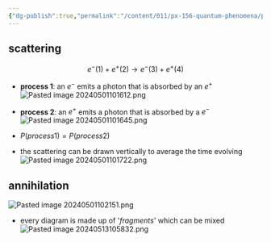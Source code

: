 ```yaml
---
{"dg-publish":true,"permalink":"/content/011/px-156-quantum-phenomena/px-156-b-particle-physics/px-156-g-feynmann-diagrams/px-156-g2-interactions/","noteIcon":"1","created":"2025-08-27T13:14:00.721+01:00","updated":"2024-11-26T20:03:03.000+00:00"}
---
```


## scattering
$$e^{-}(1) + e^{+}(2) \to e^{-}(3)+ e^{+}(4)$$
- **process 1**: an $e^{-}$ emits a photon that is absorbed by an $e^{+}$ 
![Pasted image 20240501101612.png](/img/user/pics/Pasted%20image%2020240501101612.png)

- **process 2**: an $e^{+}$ emits a photon that is absorbed by a $e^{-}$ 
![Pasted image 20240501101645.png](/img/user/pics/Pasted%20image%2020240501101645.png)

- $P(process 1) = P(process 2)$
- the scattering can be drawn vertically to average the time evolving
![Pasted image 20240501101722.png](/img/user/pics/Pasted%20image%2020240501101722.png)

## annihilation
![Pasted image 20240501102151.png](/img/user/pics/Pasted%20image%2020240501102151.png)

- every diagram is made up of '*fragments*' which can be mixed
![Pasted image 20240513105832.png](/img/user/pics/Pasted%20image%2020240513105832.png)